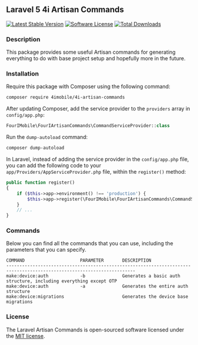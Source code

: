 ## Laravel 5 4i Artisan Commands

[![Latest Stable Version][ico-version]][link-packagist]
[![Software License][ico-license]][link-licence]
[![Total Downloads][ico-downloads]][link-downloads]

### Description
This package provides some useful Artisan commands for generating everything to do with base project setup and hopefully more in the future.

### Installation

Require this package with Composer using the following command:

```bash
composer require 4imobile/4i-artisan-commands
```

After updating Composer, add the service provider to the `providers` array in `config/app.php`:

```php
FourIMobile\FourIArtisanCommands\CommandServiceProvider::class
```

Run the `dump-autoload` command:
```bash
composer dump-autoload
```

In Laravel, instead of adding the service provider in the `config/app.php` file, you can add the following code to your `app/Providers/AppServiceProvider.php` file, within the `register()` method:

```php
public function register()
{
    if ($this->app->environment() !== 'production') {
        $this->app->register(\FourIMobile\FourIArtisanCommands\CommandServiceProvider::class);
    }
    // ...
}
```

### Commands

Below you can find all the commands that you can use, including the parameters that you can specify.

```
COMMAND                     PARAMETER       DESCRIPTION
-----------------------------------------------------------------------------------------------------------------------
make:device:auth            -b              Generates a basic auth structure, including everything except OTP
make:device:auth            -a              Generates the entire auth structure
make:device:migrations                      Generates the device base migrations
```

### License
The Laravel Artisan Commands is open-sourced software licensed under the [MIT license](http://opensource.org/licenses/MIT).

[ico-version]: https://poser.pugx.org/4imobile/4i-artisan-commands/v/stable
[ico-license]: https://poser.pugx.org/4imobile/4i-artisan-commands/license
[ico-downloads]: https://poser.pugx.org/4imobile/4i-artisan-commands/downloads

[link-packagist]: https://packagist.org/packages/rhaarhoff/laravel-artisan-commands
[link-downloads]: https://packagist.org/packages/rhaarhoff/laravel-artisan-commands
[link-licence]: http://opensource.org/licenses/MIT
